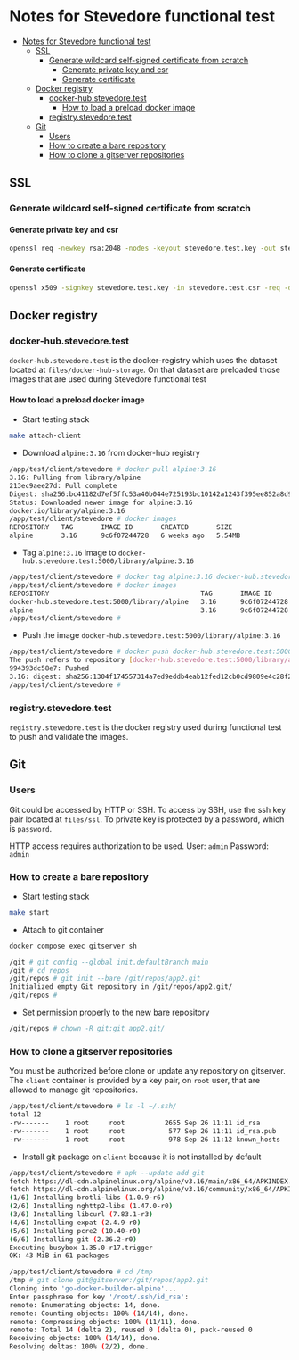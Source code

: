 # Notes for Stevedore functional test

- [Notes for Stevedore functional test](#notes-for-stevedore-functional-test)
  - [SSL](#ssl)
    - [Generate wildcard self-signed certificate from scratch](#generate-wildcard-self-signed-certificate-from-scratch)
      - [Generate private key and csr](#generate-private-key-and-csr)
      - [Generate certificate](#generate-certificate)
  - [Docker registry](#docker-registry)
    - [docker-hub.stevedore.test](#docker-hubstevedoretest)
      - [How to load a preload docker image](#how-to-load-a-preload-docker-image)
    - [registry.stevedore.test](#registrystevedoretest)
  - [Git](#git)
    - [Users](#users)
    - [How to create a bare repository](#how-to-create-a-bare-repository)
    - [How to clone a gitserver repositories](#how-to-clone-a-gitserver-repositories)

## SSL

### Generate wildcard self-signed certificate from scratch

#### Generate private key and csr

```sh
openssl req -newkey rsa:2048 -nodes -keyout stevedore.test.key -out stevedore.test.csr -config stevedore.test.cnf
```

#### Generate certificate

```sh
openssl x509 -signkey stevedore.test.key -in stevedore.test.csr -req -days 365 -out stevedore.test.crt -extensions req_ext -extfile stevedore.test.cnf
```

## Docker registry

### docker-hub.stevedore.test

`docker-hub.stevedore.test` is the docker-registry which uses the dataset located at `files/docker-hub-storage`. On that dataset are preloaded those images that are used during Stevedore functional test


#### How to load a preload docker image

- Start testing stack

```sh
make attach-client
```

- Download `alpine:3.16` from docker-hub registry

```sh
/app/test/client/stevedore # docker pull alpine:3.16
3.16: Pulling from library/alpine
213ec9aee27d: Pull complete
Digest: sha256:bc41182d7ef5ffc53a40b044e725193bc10142a1243f395ee852a8d9730fc2ad
Status: Downloaded newer image for alpine:3.16
docker.io/library/alpine:3.16
/app/test/client/stevedore # docker images
REPOSITORY   TAG       IMAGE ID       CREATED       SIZE
alpine       3.16      9c6f07244728   6 weeks ago   5.54MB
```

- Tag `alpine:3.16` image to `docker-hub.stevedore.test:5000/library/alpine:3.16`

```sh
/app/test/client/stevedore # docker tag alpine:3.16 docker-hub.stevedore.test:5000/library/alpine:3.16
/app/test/client/stevedore # docker images
REPOSITORY                                      TAG       IMAGE ID       CREATED       SIZE
docker-hub.stevedore.test:5000/library/alpine   3.16      9c6f07244728   6 weeks ago   5.54MB
alpine                                          3.16      9c6f07244728   6 weeks ago   5.54MB
/app/test/client/stevedore #
```

- Push the image `docker-hub.stevedore.test:5000/library/alpine:3.16` 

```sh
/app/test/client/stevedore # docker push docker-hub.stevedore.test:5000/library/alpine:3.16
The push refers to repository [docker-hub.stevedore.test:5000/library/alpine]
994393dc58e7: Pushed
3.16: digest: sha256:1304f174557314a7ed9eddb4eab12fed12cb0cd9809e4c28f29af86979a3c870 size: 528
/app/test/client/stevedore #
```

### registry.stevedore.test

`registry.stevedore.test` is the docker registry used during functional test to push and validate the images.

## Git

### Users

Git could be accessed by HTTP or SSH.
To access by SSH, use the ssh key pair located at `files/ssl`. To private key is protected by a password, which is `password`.

HTTP access requires authorization to be used. User: `admin` Password: `admin`

### How to create a bare repository

- Start testing stack

```sh
make start
```

- Attach to git container

```sh
docker compose exec gitserver sh
```

```sh
/git # git config --global init.defaultBranch main
/git # cd repos
/git/repos # git init --bare /git/repos/app2.git
Initialized empty Git repository in /git/repos/app2.git/
/git/repos # 
```

- Set permission properly to the new bare repository

```sh
/git/repos # chown -R git:git app2.git/
```

### How to clone a gitserver repositories

You must be authorized before clone or update any repository on gitserver. The `client` container is provided by a key pair, on `root` user, that are allowed to manage git repositories.

```sh
/app/test/client/stevedore # ls -l ~/.ssh/
total 12
-rw-------    1 root     root          2655 Sep 26 11:11 id_rsa
-rw-------    1 root     root           577 Sep 26 11:11 id_rsa.pub
-rw-------    1 root     root           978 Sep 26 11:12 known_hosts
```

- Install git package on `client` because it is not installed by default

```sh
/app/test/client/stevedore # apk --update add git
fetch https://dl-cdn.alpinelinux.org/alpine/v3.16/main/x86_64/APKINDEX.tar.gz
fetch https://dl-cdn.alpinelinux.org/alpine/v3.16/community/x86_64/APKINDEX.tar.gz
(1/6) Installing brotli-libs (1.0.9-r6)
(2/6) Installing nghttp2-libs (1.47.0-r0)
(3/6) Installing libcurl (7.83.1-r3)
(4/6) Installing expat (2.4.9-r0)
(5/6) Installing pcre2 (10.40-r0)
(6/6) Installing git (2.36.2-r0)
Executing busybox-1.35.0-r17.trigger
OK: 43 MiB in 61 packages
```

```sh
/app/test/client/stevedore # cd /tmp
/tmp # git clone git@gitserver:/git/repos/app2.git
Cloning into 'go-docker-builder-alpine'...
Enter passphrase for key '/root/.ssh/id_rsa':
remote: Enumerating objects: 14, done.
remote: Counting objects: 100% (14/14), done.
remote: Compressing objects: 100% (11/11), done.
remote: Total 14 (delta 2), reused 0 (delta 0), pack-reused 0
Receiving objects: 100% (14/14), done.
Resolving deltas: 100% (2/2), done.
```
